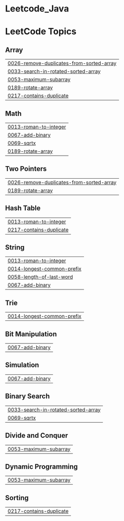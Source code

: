 # Leetcode_Java
<!---LeetCode Topics Start-->
# LeetCode Topics
## Array
|  |
| ------- |
| [0026-remove-duplicates-from-sorted-array](https://github.com/Luizse/Leetcode_Java/tree/master/0026-remove-duplicates-from-sorted-array) |
| [0033-search-in-rotated-sorted-array](https://github.com/Luizse/Leetcode_Java/tree/master/0033-search-in-rotated-sorted-array) |
| [0053-maximum-subarray](https://github.com/Luizse/Leetcode_Java/tree/master/0053-maximum-subarray) |
| [0189-rotate-array](https://github.com/Luizse/Leetcode_Java/tree/master/0189-rotate-array) |
| [0217-contains-duplicate](https://github.com/Luizse/Leetcode_Java/tree/master/0217-contains-duplicate) |
## Math
|  |
| ------- |
| [0013-roman-to-integer](https://github.com/Luizse/Leetcode_Java/tree/master/0013-roman-to-integer) |
| [0067-add-binary](https://github.com/Luizse/Leetcode_Java/tree/master/0067-add-binary) |
| [0069-sqrtx](https://github.com/Luizse/Leetcode_Java/tree/master/0069-sqrtx) |
| [0189-rotate-array](https://github.com/Luizse/Leetcode_Java/tree/master/0189-rotate-array) |
## Two Pointers
|  |
| ------- |
| [0026-remove-duplicates-from-sorted-array](https://github.com/Luizse/Leetcode_Java/tree/master/0026-remove-duplicates-from-sorted-array) |
| [0189-rotate-array](https://github.com/Luizse/Leetcode_Java/tree/master/0189-rotate-array) |
## Hash Table
|  |
| ------- |
| [0013-roman-to-integer](https://github.com/Luizse/Leetcode_Java/tree/master/0013-roman-to-integer) |
| [0217-contains-duplicate](https://github.com/Luizse/Leetcode_Java/tree/master/0217-contains-duplicate) |
## String
|  |
| ------- |
| [0013-roman-to-integer](https://github.com/Luizse/Leetcode_Java/tree/master/0013-roman-to-integer) |
| [0014-longest-common-prefix](https://github.com/Luizse/Leetcode_Java/tree/master/0014-longest-common-prefix) |
| [0058-length-of-last-word](https://github.com/Luizse/Leetcode_Java/tree/master/0058-length-of-last-word) |
| [0067-add-binary](https://github.com/Luizse/Leetcode_Java/tree/master/0067-add-binary) |
## Trie
|  |
| ------- |
| [0014-longest-common-prefix](https://github.com/Luizse/Leetcode_Java/tree/master/0014-longest-common-prefix) |
## Bit Manipulation
|  |
| ------- |
| [0067-add-binary](https://github.com/Luizse/Leetcode_Java/tree/master/0067-add-binary) |
## Simulation
|  |
| ------- |
| [0067-add-binary](https://github.com/Luizse/Leetcode_Java/tree/master/0067-add-binary) |
## Binary Search
|  |
| ------- |
| [0033-search-in-rotated-sorted-array](https://github.com/Luizse/Leetcode_Java/tree/master/0033-search-in-rotated-sorted-array) |
| [0069-sqrtx](https://github.com/Luizse/Leetcode_Java/tree/master/0069-sqrtx) |
## Divide and Conquer
|  |
| ------- |
| [0053-maximum-subarray](https://github.com/Luizse/Leetcode_Java/tree/master/0053-maximum-subarray) |
## Dynamic Programming
|  |
| ------- |
| [0053-maximum-subarray](https://github.com/Luizse/Leetcode_Java/tree/master/0053-maximum-subarray) |
## Sorting
|  |
| ------- |
| [0217-contains-duplicate](https://github.com/Luizse/Leetcode_Java/tree/master/0217-contains-duplicate) |
<!---LeetCode Topics End-->
